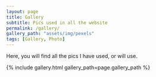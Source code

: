 ```yaml
---
layout: page
title: Gallery
subtitle: Pics used in all the website 
permalink: /gallery/
gallery_path: "assets/img/pexels"
tags: [Gallery, Photo]
---
```


Here, you will find all the pics I have used, or will use. 

{% include gallery.html gallery_path=page.gallery_path %}
